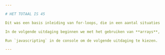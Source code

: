 ```yaml
---

# HET TOTAAL IS 45

Dit was een basis inleiding van for-loops, die in een aantal situaties handig zijn, vooral in combinatie met andere gegevenstypen zoals strings en arrays.

In de volgende uitdaging beginnen we met het gebruiken van **arrays**,

Run `javascripting` in de console om de volgende uitdaging te kiezen.

---
```

